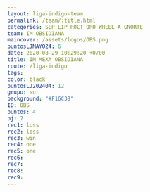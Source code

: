 ```yaml
---
layout: liga-indigo-team
permalink: /team/:title.html
categories: SEP LIP ROCT ORO WHEEL A GNORTE
team: IM OBSIDIANA
maincover: /assets/logos/OBS.png
puntosLJMAYO24: 6
date: 2020-08-29 10:29:20 +0700
title: IM MEXA OBSIDIANA
route: /liga-indigo
tags: 
color: black
puntosLJ202404: 12
grupo: sur
background: "#F16C38"
ID: OBS
puntos: 4
pj: 7
rec1: loss
rec2: loss
rec3: win
rec4: one
rec5: one
rec6: 
rec7: 
rec8: 
rec9:
---
```

